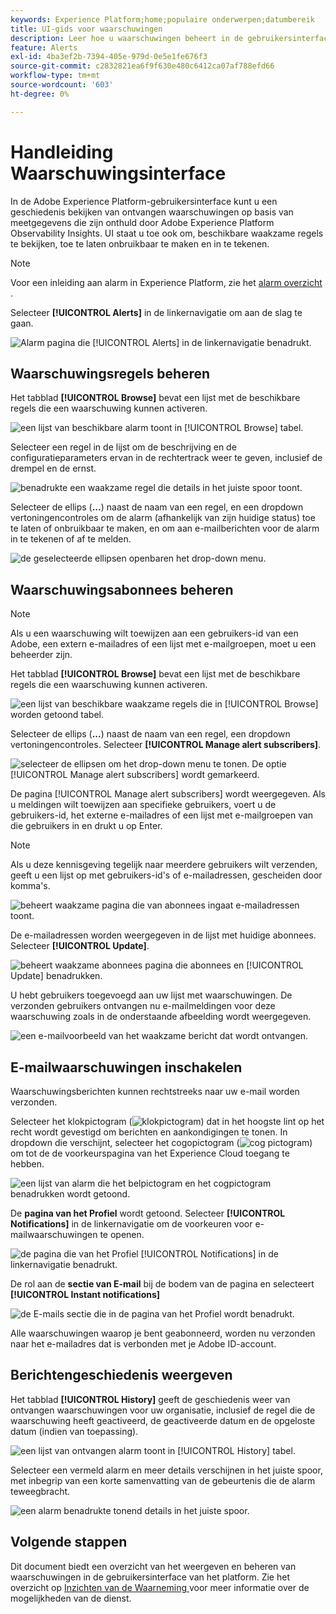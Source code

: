 ```yaml
---
keywords: Experience Platform;home;populaire onderwerpen;datumbereik
title: UI-gids voor waarschuwingen
description: Leer hoe u waarschuwingen beheert in de gebruikersinterface van het Experience Platform.
feature: Alerts
exl-id: 4ba3ef2b-7394-405e-979d-0e5e1fe676f3
source-git-commit: c2832821ea6f9f630e480c6412ca07af788efd66
workflow-type: tm+mt
source-wordcount: '603'
ht-degree: 0%

---
```


# Handleiding Waarschuwingsinterface

In de Adobe Experience Platform-gebruikersinterface kunt u een geschiedenis bekijken van ontvangen waarschuwingen op basis van meetgegevens die zijn onthuld door Adobe Experience Platform Observability Insights. UI staat u toe ook om, beschikbare waakzame regels te bekijken, toe te laten onbruikbaar te maken en in te tekenen.

>[!NOTE]
>
>Voor een inleiding aan alarm in Experience Platform, zie het [ alarm overzicht ](./overview.md).

Selecteer **[!UICONTROL Alerts]** in de linkernavigatie om aan de slag te gaan.

![ Alarm pagina die [!UICONTROL Alerts] in de linkernavigatie benadrukt.](../images/alerts/ui/workspace.png)

## Waarschuwingsregels beheren

Het tabblad **[!UICONTROL Browse]** bevat een lijst met de beschikbare regels die een waarschuwing kunnen activeren.

![ een lijst van beschikbare alarm toont in [!UICONTROL Browse] tabel.](../images/alerts/ui/rules.png)

Selecteer een regel in de lijst om de beschrijving en de configuratieparameters ervan in de rechtertrack weer te geven, inclusief de drempel en de ernst.

![ benadrukte een waakzame regel die details in het juiste spoor toont.](../images/alerts/ui/rule-details.png)

Selecteer de ellips (**...**) naast de naam van een regel, en een dropdown vertoningencontroles om de alarm (afhankelijk van zijn huidige status) toe te laten of onbruikbaar te maken, en om aan e-mailberichten voor de alarm in te tekenen of af te melden.

![ de geselecteerde ellipsen openbaren het drop-down menu.](../images/alerts/ui/disable-subscribe.png)

## Waarschuwingsabonnees beheren

>[!NOTE]
>
> Als u een waarschuwing wilt toewijzen aan een gebruikers-id van een Adobe, een extern e-mailadres of een lijst met e-mailgroepen, moet u een beheerder zijn.

Het tabblad **[!UICONTROL Browse]** bevat een lijst met de beschikbare regels die een waarschuwing kunnen activeren.

![ een lijst van beschikbare waakzame regels die in [!UICONTROL Browse] worden getoond tabel.](../images/alerts/ui/rules.png)

Selecteer de ellips (**...**) naast de naam van een regel, een dropdown vertoningencontroles. Selecteer **[!UICONTROL Manage alert subscribers]**.

![ selecteer de ellipsen om het drop-down menu te tonen. De optie [!UICONTROL Manage alert subscribers] wordt gemarkeerd. ](../images/alerts/ui/manage-alert-subscribers.png)

De pagina [!UICONTROL Manage alert subscribers] wordt weergegeven. Als u meldingen wilt toewijzen aan specifieke gebruikers, voert u de gebruikers-id, het externe e-mailadres of een lijst met e-mailgroepen van die gebruikers in en drukt u op Enter.

>[!NOTE]
>
>Als u deze kennisgeving tegelijk naar meerdere gebruikers wilt verzenden, geeft u een lijst op met gebruikers-id&#39;s of e-mailadressen, gescheiden door komma&#39;s.

![ beheert waakzame pagina die van abonnees ingaat e-mailadressen toont.](../images/alerts/ui/manage-alert-add-email.png)

De e-mailadressen worden weergegeven in de lijst met huidige abonnees. Selecteer **[!UICONTROL Update]**.

![ beheert waakzame abonnees pagina die abonnees en [!UICONTROL Update] benadrukken.](../images/alerts/ui/manage-alert-subscribers-added-email.png)

U hebt gebruikers toegevoegd aan uw lijst met waarschuwingen. De verzonden gebruikers ontvangen nu e-mailmeldingen voor deze waarschuwing zoals in de onderstaande afbeelding wordt weergegeven.

![ een e-mailvoorbeeld van het waakzame bericht dat wordt ontvangen.](../images/alerts/ui/manage-alert-subscribers-email.png)

## E-mailwaarschuwingen inschakelen

Waarschuwingsberichten kunnen rechtstreeks naar uw e-mail worden verzonden.

Selecteer het klokpictogram (![ klokpictogram ](/help/images/icons/bell.png)) dat in het hoogste lint op het recht wordt gevestigd om berichten en aankondigingen te tonen. In dropdown die verschijnt, selecteer het cogopictogram (![ cog pictogram ](/help/images/icons/settings.png)) om tot de de voorkeurspagina van het Experience Cloud toegang te hebben.

![ een lijst van alarm die het belpictogram en het cogpictogram benadrukken wordt getoond.](../images/alerts/ui/edit-preferences.png)

De **pagina van het Profiel** wordt getoond. Selecteer **[!UICONTROL Notifications]** in de linkernavigatie om de voorkeuren voor e-mailwaarschuwingen te openen.

![ de pagina die van het Profiel [!UICONTROL Notifications] in de linkernavigatie benadrukt.](../images/alerts/ui/profile.png)

De rol aan de **sectie van E-mail** bij de bodem van de pagina en selecteert **[!UICONTROL Instant notifications]**

![ de E-mails sectie die in de pagina van het Profiel wordt benadrukt.](../images/alerts/ui/notifications.png)

Alle waarschuwingen waarop je bent geabonneerd, worden nu verzonden naar het e-mailadres dat is verbonden met je Adobe ID-account.

## Berichtengeschiedenis weergeven

Het tabblad **[!UICONTROL History]** geeft de geschiedenis weer van ontvangen waarschuwingen voor uw organisatie, inclusief de regel die de waarschuwing heeft geactiveerd, de geactiveerde datum en de opgeloste datum (indien van toepassing).

![ een lijst van ontvangen alarm toont in [!UICONTROL History] tabel.](../images/alerts/ui/history.png)

Selecteer een vermeld alarm en meer details verschijnen in het juiste spoor, met inbegrip van een korte samenvatting van de gebeurtenis die de alarm teweegbracht.

![ een alarm benadrukte tonend details in het juiste spoor.](../images/alerts/ui/history-details.png)

## Volgende stappen

Dit document biedt een overzicht van het weergeven en beheren van waarschuwingen in de gebruikersinterface van het platform. Zie het overzicht op [ Inzichten van de Waarneming ](../home.md) voor meer informatie over de mogelijkheden van de dienst.
